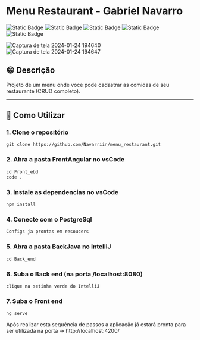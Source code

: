 # Menu Restaurant - Gabriel Navarro
![Static Badge](https://img.shields.io/badge/TypeScript-blue)
![Static Badge](https://img.shields.io/badge/Angular-blue)
![Static Badge](https://img.shields.io/badge/SCSS-blue)
![Static Badge](https://img.shields.io/badge/Java-blue)
![Static Badge](https://img.shields.io/badge/Spring-blue)

![Captura de tela 2024-01-24 194640](https://github.com/Navarriin/menu_restaurant/assets/139160874/eefaf201-cb7a-42b6-8a6a-e9ac6502e8e9)
![Captura de tela 2024-01-24 194647](https://github.com/Navarriin/menu_restaurant/assets/139160874/21c1a926-5b43-47b3-8fab-1ce5560c1425)

## :smile: Descrição 
Projeto de um menu onde voce pode cadastrar as comidas de seu restaurante (CRUD completo).

---

## :pushpin: Como Utilizar

### 1. Clone o repositório
```
git clone https://github.com/Navarriin/menu_restaurant.git
```

### 2. Abra a pasta FrontAngular no vsCode
```
cd Front_ebd
code .
```

### 3. Instale as dependencias no vsCode
```
npm install
```

### 4. Conecte com o PostgreSql
```
Configs ja prontas em resoucers
```

### 5. Abra a pasta BackJava no IntelliJ
```
cd Back_end
```

### 6. Suba o Back end (na porta /localhost:8080)
```
clique na setinha verde do IntelliJ
```

### 7. Suba o Front end
```
ng serve
```

Após realizar esta sequência de passos a aplicação já estará pronta para ser utilizada na porta -> http://localhost:4200/

